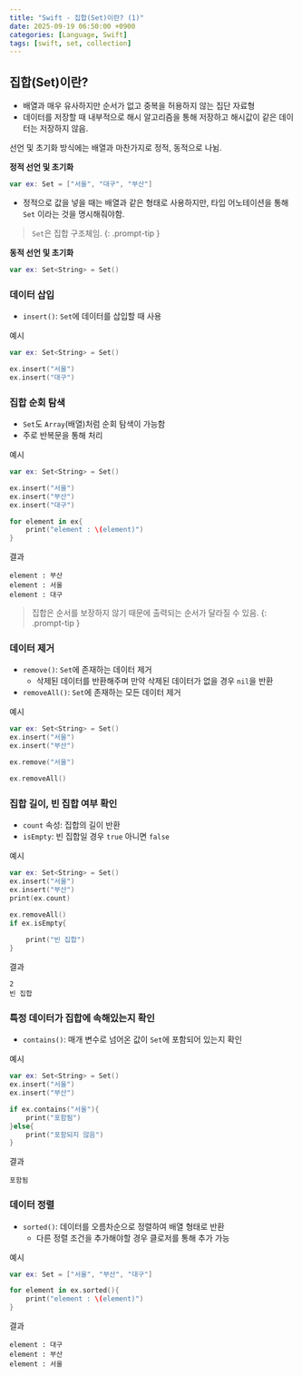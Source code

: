 ```yaml
---
title: "Swift - 집합(Set)이란? (1)"
date: 2025-09-19 06:50:00 +0900
categories: [Language, Swift]
tags: [swift, set, collection]
---
```


## **집합(Set)이란?**
- 배열과 매우 유사하지만 순서가 없고 중복을 허용하지 않는 집단 자료형
- 데이터를 저장할 때 내부적으로 해시 알고리즘을 통해 저장하고 해시값이 같은 데이터는 저장하지 않음.

선언 및 초기화 방식에는 배열과 마찬가지로 정적, 동적으로 나뉨.

**정적 선언 및 초기화**
```swift
var ex: Set = ["서울", "대구", "부산"]
```

- 정적으로 값을 넣을 때는 배열과 같은 형태로 사용하지만, 타입 어노테이션을 통해 `Set` 이라는 것을 명시해줘야함.

> `Set`은 집합 구조체임.
{: .prompt-tip }


**동적 선언 및 초기화**
```swift
var ex: Set<String> = Set()
```

### **데이터 삽입**
- `insert()`: `Set`에 데이터를 삽입할 때 사용

예시
```swift
var ex: Set<String> = Set()

ex.insert("서울")
ex.insert("대구")
```

### **집합 순회 탐색**
- `Set`도 `Array`(배열)처럼 순회 탐색이 가능함
- 주로 반복문을 통해 처리

예시
```swift
var ex: Set<String> = Set()

ex.insert("서울")
ex.insert("부산")
ex.insert("대구")

for element in ex{
    print("element : \(element)")
}
```

결과
```
element : 부산
element : 서울
element : 대구
```

> 집합은 순서를 보장하지 않기 때문에 출력되는 순서가 달라질 수 있음.
{: .prompt-tip }

### **데이터 제거**
- `remove()`: `Set`에 존재하는 데이터 제거
  - 삭제된 데이터를 반환해주며 만약 삭제된 데이터가 없을 경우 `nil`을 반환
- `removeAll()`: `Set`에 존재하는 모든 데이터 제거

예시
```swift
var ex: Set<String> = Set()
ex.insert("서울")
ex.insert("부산")

ex.remove("서울")

ex.removeAll()
```

### **집합 길이, 빈 집합 여부 확인**
- `count` 속성: 집합의 길이 반환 
- `isEmpty`: 빈 집합일 경우 `true` 아니면 `false`

예시
```swift
var ex: Set<String> = Set()
ex.insert("서울")
ex.insert("부산")
print(ex.count)

ex.removeAll()
if ex.isEmpty{
    
    print("빈 집합")
}
```

결과
```
2
빈 집합
```

### **특정 데이터가 집합에 속해있는지 확인**
- `contains()`: 매개 변수로 넘어온 값이 `Set`에 포함되어 있는지 확인

예시
```swift
var ex: Set<String> = Set()
ex.insert("서울")
ex.insert("부산")

if ex.contains("서울"){
    print("포함됨")
}else{
    print("포함되지 않음")
}
```

결과
```
포함됨
```

### **데이터 정렬**
- `sorted()`: 데이터를 오름차순으로 정렬하여 배열 형태로 반환
  - 다른 정렬 조건을 추가해야할 경우 클로저를 통해 추가 가능

예시
```swift
var ex: Set = ["서울", "부산", "대구"]

for element in ex.sorted(){
    print("element : \(element)")
}
```

결과
```
element : 대구
element : 부산
element : 서울
```